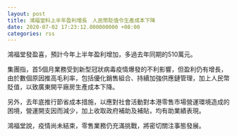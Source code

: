 ```yaml
---
layout: post
title: 鴻福堂料上半年盈利增長　人民幣貶值令生產成本下降
date: 2020-07-02 17:23:12.000000000 +08:00
categories: rss
---
```


鴻福堂發盈喜，預計今年上半年盈利增加，多過去年同期的510萬元。

集團指，首5個月業務受到新型冠狀病毒疫情爆發的不利影響，但盈利仍有增長，由於數個原因推高毛利率，包括優化銷售組合、持續加強供應鏈管理，加上人民幣貶值，以致廣東開平廠房生產成本下降。

另外，去年底推行節省成本措施，以應對社會活動對本港零售市場營運環境造成的困境，營運開支因而減少，加上收取政府補助及補貼，均有助業績表現。

鴻福堂說，疫情尚未結束，零售業務仍充滿挑戰，將密切關注事態發展。
